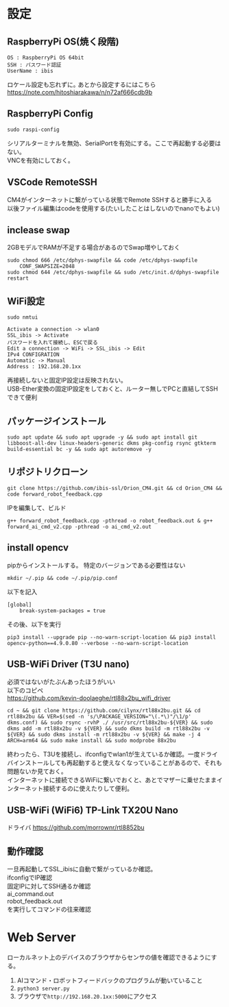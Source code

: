 # 設定
## RaspberryPi OS(焼く段階)
    OS : RaspberryPi OS 64bit
    SSH : パスワード認証
    UserName : ibis

ロケール設定も忘れずに｡
あとから設定するにはこちら
https://note.com/hitoshiarakawa/n/n72af666cdb9b

## RaspberryPi Config
    sudo raspi-config
シリアルターミナルを無効、SerialPortを有効にする。ここで再起動する必要はない。  
VNCを有効にしておく。

## VSCode RemoteSSH
CM4がインターネットに繋がっている状態でRemote SSHすると勝手に入る  
以後ファイル編集はcodeを使用する(たいしたことはしないのでnanoでもよい)

## inclease swap
2GBモデルでRAMが不足する場合があるのでSwap増やしておく

    sudo chmod 666 /etc/dphys-swapfile && code /etc/dphys-swapfile
        CONF_SWAPSIZE=2048
    sudo chmod 644 /etc/dphys-swapfile && sudo /etc/init.d/dphys-swapfile restart

## WiFi設定
    sudo nmtui

    Activate a connection -> wlan0  
    SSL_ibis -> Activate
    パスワードを入れて接続し、ESCで戻る
    Edit a connection -> WiFi -> SSL_ibis -> Edit  
    IPv4 CONFIGRATION  
    Automatic -> Manual  
    Address : 192.168.20.1xx  

再接続しないと固定IP設定は反映されない。  
USB-Ether変換の固定IP設定をしておくと、ルーター無しでPCと直結してSSHできて便利

## パッケージインストール
    sudo apt update && sudo apt upgrade -y && sudo apt install git libboost-all-dev linux-headers-generic dkms pkg-config rsync gtkterm build-essential bc -y && sudo apt autoremove -y

## リポジトリクローン
    git clone https://github.com/ibis-ssl/Orion_CM4.git && cd Orion_CM4 && code forward_robot_feedback.cpp

IPを編集して、ビルド

    g++ forward_robot_feedback.cpp -pthread -o robot_feedback.out & g++ forward_ai_cmd_v2.cpp -pthread -o ai_cmd_v2.out

## install opencv
pipからインストールする。
特定のバージョンである必要性はない

    mkdir ~/.pip && code ~/.pip/pip.conf
以下を記入

    [global]
        break-system-packages = true
その後、以下を実行　　

    pip3 install --upgrade pip --no-warn-script-location && pip3 install opencv-python==4.9.0.80 --verbose --no-warn-script-location

## USB-WiFi Driver (T3U nano)
必須ではないがたぶんあったほうがいい  
以下のコピペ  
https://github.com/kevin-doolaeghe/rtl88x2bu_wifi_driver

    cd ~ && git clone https://github.com/cilynx/rtl88x2bu.git && cd rtl88x2bu && VER=$(sed -n 's/\PACKAGE_VERSION="\(.*\)"/\1/p' dkms.conf) && sudo rsync -rvhP ./ /usr/src/rtl88x2bu-${VER} && sudo dkms add -m rtl88x2bu -v ${VER} && sudo dkms build -m rtl88x2bu -v ${VER} && sudo dkms install -m rtl88x2bu -v ${VER} && make -j 4 ARCH=arm64 && sudo make install && sudo modprobe 88x2bu

終わったら、T3Uを接続し、ifconfigでwlan1が生えているか確認。一度ドライバインストールしても再起動すると使えなくなっていることがあるので、それも問題ないか見ておく。  
インターネットに接続できるWiFiに繋いでおくと、あとでマザーに乗せたままインターネット接続するのに使えたりして便利。

## USB-WiFi (WiFi6) TP-Link TX20U Nano
ドライバ
https://github.com/morrownr/rtl8852bu

## 動作確認
一旦再起動してSSL_ibisに自動で繋がっているか確認。  
ifconfigでIP確認  
固定IPに対してSSH通るか確認  
ai_command.out  
robot_feedback.out  
を実行してコマンドの往来確認  


# Web Server

ローカルネット上のデバイスのブラウザからセンサの値を確認できるようにする。

1. AIコマンド・ロボットフィードバックのプログラムが動いていること
2. `python3 server.py`
3. ブラウザで`http://192.168.20.1xx:5000`にアクセス
